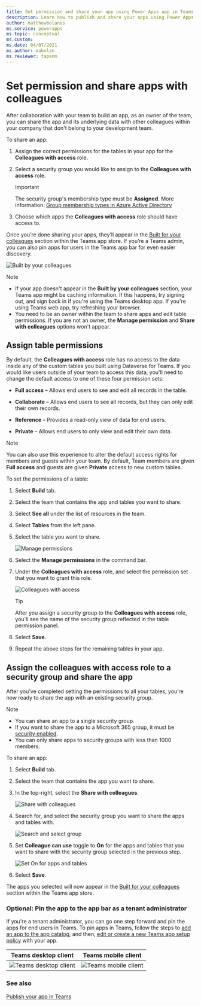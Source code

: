 ```yaml
---
title: Set permission and share your app using Power Apps app in Teams | Microsoft Docs
description: Learn how to publish and share your apps using Power Apps app in Teams.
author: matthewbolanos
ms.service: powerapps
ms.topic: conceptual
ms.custom: 
ms.date: 04/07/2021
ms.author: mabolan
ms.reviewer: tapanm
---
```



# Set permission and share apps with colleagues

After collaboration with your team to build an app, as an owner of the team, you can share the app and its underlying data with other colleagues within your company that don't belong to your development team.

To share an app:

1. Assign the correct permissions for the tables in your app for the **Colleagues with access** role.

1. Select a security group you would like to assign to the **Colleagues with
access** role.

    > [!IMPORTANT]
    > The security group's membership type must be **Assigned**. More information: [Group membership types in Azure Active Directory](/azure/active-directory/fundamentals/active-directory-groups-create-azure-portal#membership-types)

1. Choose which apps the **Colleagues with access** role should have access to.

Once you’re done sharing your apps, they’ll appear in the [Built for your
colleagues](/microsoftteams/manage-power-platform-apps) section within the Teams app store. If you’re a Teams admin, you can also pin apps for users in the Teams app bar for even easier discovery.

![Built by your colleagues](media/built-for-your-colleagues.png "Built by your colleagues")

> [!NOTE]
> - If your app doesn't appear in the **Built by your colleagues** section, your Teams app might be caching information. If this happens, try signing out, and sign back in if you're using the Teams desktop app. If you're using Teams web app, try refreshing your browser.
> - You need to be an owner within the team to share apps and edit table
permissions. If you are not an owner, the **Manage permission** and **Share with colleagues** options won't appear.

## Assign table permissions

By default, the **Colleagues with access** role has no access to the data inside any of the custom tables you built using Dataverse for Teams. If you would like users outside of your team to access this data, you'll need to change the default access to one of these four permission sets:

- **Full access** – Allows end users to see and edit all records in the table.

- **Collaborate** – Allows end users to see all records, but they can only edit their own records.

- **Reference** – Provides a read-only view of data for end users.

- **Private** ­– Allows end users to only view and edit their own data.

> [!NOTE]
> You can also use this experience to alter the default access rights for
members and guests within your team. By default, Team members are given **Full
access** and guests are given **Private** access to new custom tables.

To set the permissions of a table:

1. Select **Build** tab.

1. Select the team that contains the app and tables you want to share.

1. Select **See all** under the list of resources in the team.

1. Select **Tables** from the left pane.

1. Select the table you want to share.  

    ![Manage permissions](media/manage-permissions.png "Manage permissions")

1. Select the **Manage permissions** in the command bar.

1. Under the **Colleagues with access** role, and select the permission set that you want to grant this role.  

    ![Colleagues with access](media/colleagues-with-access.png "Colleagues with access")

    > [!TIP]
    > After you assign a security group to the **Colleagues with access** role, you'll see the name of the security group reflected in
    the table permission panel.

1. Select **Save**.

1. Repeat the above steps for the remaining tables in your app.

## Assign the colleagues with access role to a security group and share the app

After you’ve completed setting the permissions to all your tables, you’re now
ready to share the app with an existing security group.

> [!NOTE]
> - You can share an app to a single security group.
> - If you want to share the app to a Microsoft 365 group, it must be [security enabled](../maker/canvas-apps/share-app.md#share-an-app-with-microsoft-365-groups).
> - You can only share apps to security groups with less than 1000 members.

To share an app:

1. Select **Build** tab.

1. Select the team that contains the app you want to share.

1. In the top-right, select the **Share with colleagues**.

    ![Share with colleagues](media/share-with-colleagues.png "Share with colleagues")

1. Search for, and select the security group you want to share the apps and tables with.

    ![Search and select group](media/select-group-to-share.png "Search and select group")

1. Set **Colleague can use** toggle to **On** for the apps and tables that you want to share with the security group selected in the previous step.

    ![Set On for apps and tables](media/toggle-on.png "Set On for apps and tables")

1. Select **Save**.

The apps you selected will now appear in the [Built for your
colleagues](/microsoftteams/manage-power-platform-apps) section within the Teams app store.

### Optional: Pin the app to the app bar as a tenant administrator

If you're a tenant administrator, you can go one step forward and pin the apps for end users in Teams. To pin apps in Teams, follow the steps to [add an app to the app catalog](embed-teams-app.md), and then, [edit or create a new Teams app setup policy](/microsoftteams/teams-app-setup-policies) with your app.

| Teams desktop client | Teams mobile client |
| - | - |
| ![Teams desktop client](media/app-setup-policies-desktop-app-bar.png "Teams desktop client") | ![Teams mobile client](media/mobile-app-ui.png "Teams mobile client")  |

### See also

[Publish your app in Teams](publish-and-share-apps.md)